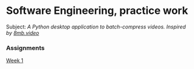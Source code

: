# Software Engineering, practice work

Subject:
*A Python desktop application to batch-compress videos. Inspired by [8mb.video](https://8mb.video/)*

### Assignments

[Week 1](https://github.com/Septicuss/ot-harjoitustyo/blob/master/laskarit/viikko1/)
